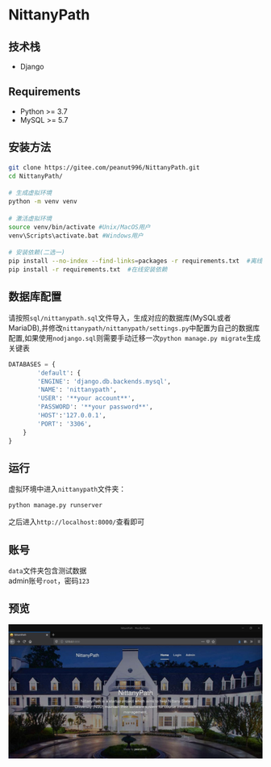 # NittanyPath

## 技术栈

+ Django

## Requirements

+ Python >= 3.7
+ MySQL >= 5.7

## 安装方法

```bash
git clone https://gitee.com/peanut996/NittanyPath.git
cd NittanyPath/

# 生成虚拟环境
python -m venv venv

# 激活虚拟环境
source venv/bin/activate #Unix/MacOS用户
venv\Scripts\activate.bat #Windows用户

# 安装依赖(二选一)
pip install --no-index --find-links=packages -r requirements.txt  #离线安装依赖
pip install -r requirements.txt  #在线安装依赖
```

## 数据库配置

请按照`sql/nittanypath.sql`文件导入，生成对应的数据库(MySQL或者MariaDB),并修改`nittanypath/nittanypath/settings.py`中配置为自己的数据库配置,如果使用`nodjango.sql`则需要手动迁移一次`python manage.py migrate`生成关键表

```python
DATABASES = {
        'default': {
        'ENGINE': 'django.db.backends.mysql',
        'NAME': 'nittanypath',
        'USER': '**your account**',
        'PASSWORD': '**your password**',
        'HOST':'127.0.0.1',
        'PORT': '3306',
    }
}
```

## 运行

虚拟环境中进入`nittanypath`文件夹：

```python
python manage.py runserver
```

之后进入`http://localhost:8000/`查看即可

## 账号

`data`文件夹包含测试数据  
admin账号`root`，密码`123`

## 预览

![nittanypath](./nittanypath/nittanypath/static/img/preview.jpg)
